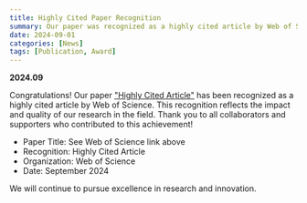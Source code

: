 ```yaml
---
title: Highly Cited Paper Recognition
summary: Our paper was recognized as a highly cited article by Web of Science.
date: 2024-09-01
categories: [News]
tags: [Publication, Award]
---
```


**2024.09**

Congratulations! Our paper ["Highly Cited Article"](https://www.webofscience.com/wos/woscc/full-record/WOS:001080899800028) has been recognized as a highly cited article by Web of Science. This recognition reflects the impact and quality of our research in the field. Thank you to all collaborators and supporters who contributed to this achievement!

- Paper Title: See Web of Science link above
- Recognition: Highly Cited Article
- Organization: Web of Science
- Date: September 2024

We will continue to pursue excellence in research and innovation.
